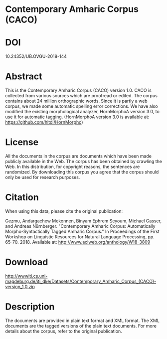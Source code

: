 # Contemporary Amharic Corpus (CACO)

# DOI

10.24352/UB.OVGU-2018-144

# Abstract

This is the Contemporary Amharic Corpus (CACO) version 1.0. CACO is collected from various sources which are proofread or edited. The corpus contains about 24 million orthographic words. Since it is partly a web corpus, we made some automatic spelling error corrections. We have also modified the existing morphological analyzer, HornMorphoA version 3.0, to use it for automatic tagging. (HornMorphoA version 3.0 is available at: https://github.com/hltdi/HornMorpho)

# License

All the documents in the corpus are documents which have been made publicly available in the Web. The corpus has been obtained by crawling the Web. In this distribution, for copyright reasons, the sentences are randomized. By downloading this corpus you agree that the corpus should only be used for research purposes.

# Citation

When using this data, please cite the original publication:

Gezmu, Andargachew Mekonnen, Binyam Ephrem Seyoum, Michael Gasser, and Andreas Nürnberger.  "Contemporary Amharic Corpus: Automatically Morpho-Syntactically Tagged Amharic Corpus." In Proceedings of the First Workshop on Linguistic Resources for Natural Language Processing, pp. 65-70. 2018. Available at: http://www.aclweb.org/anthology/W18-3809

# Download

http://wwwiti.cs.uni-magdeburg.de/iti_dke/Datasets/Contemporary_Amharic_Corpus_(CACO)-version_1.0.zip

# Description

The documents are provided in plain text format and XML format. The XML documents are the tagged versions of the plain text documents. For more details about the corpus, refer to the original publication.
